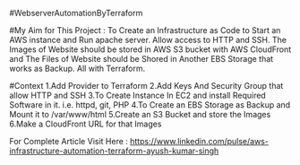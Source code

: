 #WebserverAutomationByTerraform

#My Aim for This Project :
To Create an Infrastructure as Code to Start an AWS instance and Run apache server. Allow access to HTTP and SSH. The Images of Website should be stored in AWS S3 bucket with AWS CloudFront and The Files of Website should be Shored in Another EBS Storage that works as Backup. All with Terraform.

#Context
1.Add Provider to Terraform
2.Add Keys And Security Group that allow HTTP and SSH
3.To Create Instance In EC2 and install Required Software in it. i.e. httpd, git, PHP
4.To Create an EBS Storage as Backup and Mount it to /var/www/html
5.Create an S3 Bucket and store the Images
6.Make a CloudFront URL for that Images

For Complete Article Visit Here : https://www.linkedin.com/pulse/aws-infrastructure-automation-terraform-ayush-kumar-singh

